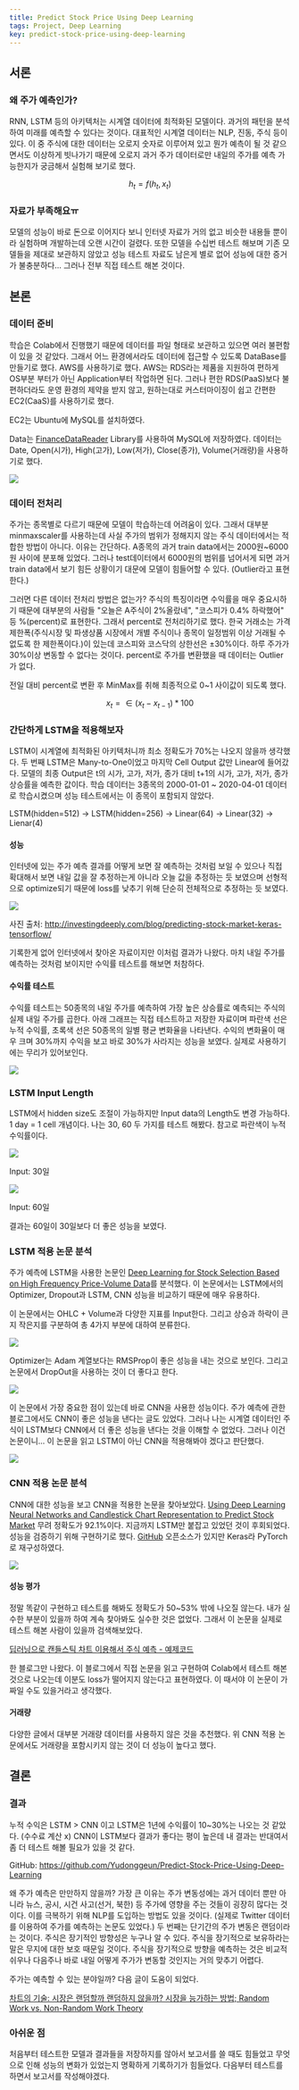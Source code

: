 ```yaml
---
title: Predict Stock Price Using Deep Learning
tags: Project, Deep Learning
key: predict-stock-price-using-deep-learning
---
```


## 서론
### 왜 주가 예측인가?
RNN, LSTM 등의 아키텍처는 시계열 데이터에 최적화된 모델이다. 과거의 패턴을 분석하여 미래를 예측할 수 있다는 것이다. 대표적인 시계열 데이터는 NLP, 진동, 주식 등이 있다. 이 중 주식에 대한 데이터는 오로지 숫자로 이루어져 있고 뭔가 예측이 될 것 같으면서도 이상하게 빗나가기 때문에 오로지 과거 주가 데이터로만 내일의 주가를 예측 가능한지가 궁금해서 실험해 보기로 했다.

$$h_t = f(h_t, x_t)$$

### 자료가 부족해요ㅠ
모델의 성능이 바로 돈으로 이어지다 보니 인터넷 자료가 거의 없고 비슷한 내용들 뿐이라 실험하며 개발하는데 오랜 시간이 걸렸다. 또한 모델을 수십번 테스트 해보며 기존 모델들을 제대로 보관하지 않았고 성능 테스트 자료도 남은게 별로 없어 성능에 대한 증거가 불충분하다... 그러나 전부 직접 테스트 해본 것이다.

## 본론
### 데이터 준비
학습은 Colab에서 진행했기 때문에 데이터를 파일 형태로 보관하고 있으면 여러 불편함이 있을 것 같았다. 그래서 어느 환경에서라도 데이터에 접근할 수 있도록 DataBase를 만들기로 했다. AWS를 사용하기로 했다. AWS는 RDS라는 제품을 지원하여 편하게 OS부분 부터가 아닌 Application부터 작업하면 된다. 그러나 편한 RDS(PaaS)보다 불편하더라도 운영 환경의 제약을 받지 않고, 원하는대로 커스터마이징이 쉽고 간편한 EC2(CaaS)를 사용하기로 했다.

EC2는 Ubuntu에 MySQL를 설치하였다.

Data는 [FinanceDataReader](https://github.com/FinanceData/FinanceDataReader) Library를 사용하여 MySQL에 저장하였다. 데이터는 Date, Open(시가), High(고가), Low(저가), Close(종가), Volume(거래량)을 사용하기로 했다.

![](https://github.com/Yudonggeun/yudonggeun.github.io/blob/master/images/2020/05/a.PNG?raw=true)

### 데이터 전처리
주가는 종목별로 다르기 때문에 모델이 학습하는데 어려움이 있다. 그래서 대부분 minmaxscaler를 사용하는데 사실 주가의 범위가 정해지지 않는 주식 데이터에서는 적합한 방법이 아니다. 이유는 간단하다. A종목의 과거 train data에서는 2000원~6000원 사이에 분포해 있었다. 그러나 test데이터에서 6000원의 범위를 넘어서게 되면 과거 train data에서 보기 힘든 상황이기 대문에 모델이 힘들어할 수 있다. (Outlier라고 표현한다.)

그러면 다른 데이터 전처리 방법은 없는가? 주식의 특징이라면 수익률을 매우 중요시하기 때문에 대부분의 사람들 "오늘은 A주식이 2%올랐네", "코스피가 0.4% 하락했어" 등 %(percent)로 표현한다. 그래서 percent로 전처리하기로 했다. 한국 거래소는 가격제한폭(주식시장 및 파생상품 시장에서 개별 주식이나 종목이 일정범위 이상 거래될 수 없도록 한 제한폭이다.)이 있는데 코스피와 코스닥의 상한선은 ±30%이다. 하루 주가가 30%이상 변동할 수 없다는 것이다. percent로 주가를 변환했을 때 데이터는 Outlier가 없다.

전일 대비 percent로 변환 후 MinMax를 취해 최종적으로 0~1 사이값이 되도록 했다.

$$x_t = \in {{(x_{t} - x_{t-1}) * 100}}$$

### 간단하게 LSTM을 적용해보자
LSTM이 시계열에 최적화된 아키텍처니까 최소 정확도가 70%는 나오지 않을까 생각했다. 두 번째 LSTM은 Many-to-One이었고 마지막 Cell Output 값만 Linear에 들어갔다. 모델의 최종 Output은 t의 시가, 고가, 저가, 종가 대비 t+1의 시가, 고가, 저가, 종가 상승률을 예측한 값이다. 학습 데이터는 3종목의 2000-01-01 ~ 2020-04-01 데이터로 학습시켰으며 성능 테스트에서는 이 종목이 포함되지 않았다.

LSTM(hidden=512) -> LSTM(hidden=256) -> Linear(64) -> Linear(32) -> Lienar(4)

#### 성능
인터넷에 있는 주가 예측 결과를 어떻게 보면 잘 예측하는 것처럼 보일 수 있으나 직접 확대해서 보면 내일 값을 잘 추정하는게 아니라 오늘 값을 추정하는 듯 보였으며 선형적으로 optimize되기 때문에 loss를 낮추기 위해 단순히 전체적으로 추정하는 듯 보였다.

![](http://investingdeeply.com/wp-content/uploads/2019/02/article_predictions_rs56vs.png)

사진 출처: http://investingdeeply.com/blog/predicting-stock-market-keras-tensorflow/

기록한게 없어 인터넷에서 찾아온 자료이지만 이처럼 결과가 나왔다. 마치 내일 주가를 예측하는 것처럼 보이지만 수익률 테스트를 해보면 처참하다.

#### 수익률 테스트
수익률 테스트는 50종목의 내일 주가를 예측하여 가장 높은 상승률로 예측되는 주식의 실제 내일 주가를 곱한다. 아래 그래프는 직접 테스트하고 저장한 자료이며 파란색 선은 누적 수익률, 초록색 선은 50종목의 일별 평균 변화율을 나타낸다. 수익의 변화율이 매우 크며 30%까지 수익을 보고 바로 30%가 사라지는 성능을 보였다. 실제로 사용하기에는 무리가 있어보인다.

![](https://github.com/Yudonggeun/yudonggeun.github.io/blob/master/images/2020/05/c.png?raw=true)

### LSTM Input Length
LSTM에서 hidden size도 조절이 가능하지만 Input data의 Length도 변경 가능하다. 1 day = 1 cell 개념이다. 나는 30, 60 두 가지를 테스트 해봤다. 참고로 파란색이 누적 수익률이다.

![](https://github.com/Yudonggeun/yudonggeun.github.io/blob/master/images/2020/05/e.png?raw=true)

Input: 30일

![](https://github.com/Yudonggeun/yudonggeun.github.io/blob/master/images/2020/05/d.png?raw=true)

Input: 60일

결과는 60일이 30일보다 더 좋은 성능을 보였다.


### LSTM 적용 논문 분석
주가 예측에 LSTM을 사용한 논문인 [Deep Learning for Stock Selection Based on High Frequency Price-Volume Data](https://arxiv.org/pdf/1911.02502.pdf)를 분석했다. 이 논문에서는 LSTM에서의 Optimizer, Dropout과 LSTM, CNN 성능을 비교하기 때문에 매우 유용하다.

이 논문에서는 OHLC + Volume과 다양한 지표를 Input한다. 그리고 상승과 하락이 큰지 작은지를 구분하여 총 4가지 부분에 대하여 분류한다.

![](https://github.com/Yudonggeun/yudonggeun.github.io/blob/master/images/2020/05/f.PNG?raw=true)

Optimizer는 Adam 계열보다는 RMSProp이 좋은 성능을 내는 것으로 보인다. 그리고 논문에서 DropOut을 사용하는 것이 더 좋다고 한다.

![](https://github.com/Yudonggeun/yudonggeun.github.io/blob/master/images/2020/05/g.PNG?raw=true)

이 논문에서 가장 중요한 점이 있는데 바로 CNN을 사용한 성능이다. 주가 예측에 관한 블로그에서도 CNN이 좋은 성능을 낸다는 글도 있었다. 그러나 나는 시계열 데이터인 주식이 LSTM보다 CNN에서 더 좋은 성능을 낸다는 것을 이해할 수 없었다. 그러나 이건 논문이니... 이 논문을 읽고 LSTM이 아닌 CNN을 적용해봐야 겠다고 판단했다.

![](https://github.com/Yudonggeun/yudonggeun.github.io/blob/master/images/2020/05/h.PNG?raw=true)


### CNN 적용 논문 분석
CNN에 대한 성능을 보고 CNN을 적용한 논문을 찾아보았다. [Using Deep Learning Neural Networks and Candlestick Chart Representation to Predict Stock Market](https://arxiv.org/pdf/1903.12258.pdf) 무려 정확도가 92.1%이다. 지금까지 LSTM만 붙잡고 있었던 것이 후회되었다. 성능을 검증하기 위해 구현하기로 했다. [GitHub](https://github.com/rosdyana/Going-Deeper-with-Convolutional-Neural-Network-for-Stock-Market-Prediction) 오픈소스가 있지만 Keras라 PyTorch로 재구성하였다.

![](https://github.com/Yudonggeun/yudonggeun.github.io/blob/master/images/2020/05/i.PNG?raw=true)


#### 성능 평가
정말 똑같이 구현하고 테스트를 해봐도 정확도가 50~53% 밖에 나오질 않는다. 내가 실수한 부분이 있을까 하여 계속 찾아봐도 실수한 것은 없었다. 그래서 이 논문을 실제로 테스트 해본 사람이 있을까 검색해보았다.

[딥러닝으로 캔들스틱 차트 이용해서 주식 예측 - 예제코드](https://dataplay.tistory.com/36)

한 블로그만 나왔다. 이 블로그에서 직접 논문을 읽고 구현하여 Colab에서 테스트 해본 것으로 나오는데 이분도 loss가 떨어지지 않는다고 표현하였다. 이 때서야 이 논문이 가짜일 수도 있을거라고 생각했다.

#### 거래량
다양한 글에서 대부분 거래량 데이터를 사용하지 않은 것을 추천했다. 위 CNN 적용 논문에서도 거래량을 포함시키지 않는 것이 더 성능이 높다고 했다.

## 결론
### 결과
누적 수익은 LSTM > CNN 이고 LSTM은 1년에 수익률이 10~30%는 나오는 것 같았다. (수수료 계산 x) CNN이 LSTM보다 결과가 좋다는 평이 높은데 내 결과는 반대여서 좀 더 테스트 해볼 필요가 있을 것 같다.

GitHub: https://github.com/Yudonggeun/Predict-Stock-Price-Using-Deep-Learning

왜 주가 예측은 만만하지 않을까? 가장 큰 이유는 주가 변동성에는 과거 데이터 뿐만 아니라 뉴스, 공시, 시건 사고(선거, 북한) 등 주가에 영향을 주는 것들이 굉장히 많다는 것이다. 이를 극복하기 위해 NLP를 도입하는 방법도 있을 것이다. (실제로 Twitter 데이터를 이용하여 주가를 예측하는 논문도 있었다.) 두 번째는 단기간의 주가 변동은 랜덤이라는 것이다. 주식은 장기적인 방향성은 누구나 알 수 있다. 주식을 장기적으로 보유하라는 말은 무지에 대한 보호 때문일 것이다. 주식을 장기적으로 방향을 예측하는 것은 비교적 쉬우나 다음주나 바로 내일 어떻게 주가가 변동할 것인지는 거의 맞추기 어렵다.

주가는 예측할 수 있는 분야일까? 다음 글이 도움이 되었다.

[차트의 기술: 시장은 랜덤할까 랜덤하지 않을까? 시장을 능가하는 방법; Random Work vs. Non-Random Work Theory](https://steemit.com/coinkorea/@phuzion7/random-work-vs-non-random-work-theory)

### 아쉬운 점
처음부터 테스트한 모델과 결과들을 저장하지를 않아서 보고서를 쓸 때도 힘들었고 무엇으로 인해 성능의 변화가 있었는지 명확하게 기록하기가 힘들었다. 다음부터 테스트를 하면서 보고서를 작성해야겠다.
